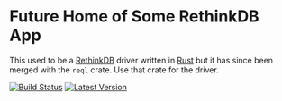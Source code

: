 # Future Home of Some RethinkDB App

This used to be a [RethinkDB] driver written in [Rust] but it has since been merged with the `reql` crate. Use that crate for the driver.

[RethinkDB]: https://www.rethinkdb.com
[Rust]: https://www.rust-lang.org

[![Build Status](https://travis-ci.org/rust-rethinkdb/thinker.svg?branch=master)](https://travis-ci.org/rust-rethinkdb/thinker) [![Latest Version](https://img.shields.io/crates/v/thinker.svg)](https://crates.io/crates/thinker)

